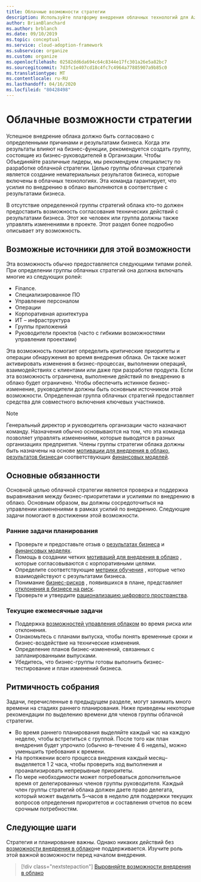 ```yaml
---
title: Облачные возможности стратегии
description: Используйте платформу внедрения облачных технологий для Azure, чтобы научиться сопоставлять технические действия с результатами бизнеса.
author: BrianBlanchard
ms.author: brblanch
ms.date: 09/10/2019
ms.topic: conceptual
ms.service: cloud-adoption-framework
ms.subservice: organize
ms.custom: organize
ms.openlocfilehash: 02582dd6da694c64c8344e17fc301a26e5a82bc7
ms.sourcegitcommit: 7d3fc1e407cd18c4fc7c4964a77885907a9b85c0
ms.translationtype: MT
ms.contentlocale: ru-RU
ms.lasthandoff: 04/16/2020
ms.locfileid: "80428498"
---
```

# <a name="cloud-strategy-capabilities"></a>Облачные возможности стратегии

Успешное внедрение облака должно быть согласовано с определенными причинами и результатами бизнеса. Когда эти результаты влияют на бизнес-функции, рекомендуется создать группу, состоящие из бизнес-руководителей в Организации. Чтобы Объединяйте различные лидеры, мы рекомендуем специалисту по разработке облачной стратегии. Целью группы облачных стратегий является создание нематериальных результатов бизнеса, которые включены в облачных технологиях. Эта команда гарантирует, что усилия по внедрению в облако выполняются в соответствие с результатами бизнеса.

В отсутствие определенной группы стратегий облака кто-то должен предоставить возможность согласования технических действий с результатами бизнеса. Этот же человек или группа должны также управлять изменениями в проекте. Этот раздел более подробно описывает эту возможность.

## <a name="possible-sources-for-this-capability"></a>Возможные источники для этой возможности

Эта возможность обычно предоставляется следующими типами ролей. При определении группы облачных стратегий она должна включать многие из следующих ролей:

- Finance.
- Специализированное ПО
- Управление персоналом
- Операции
- Корпоративная архитектура
- ИТ – инфраструктура
- Группы приложений
- Руководители проектов (часто с гибкими возможностями управления проектами)

Эта возможность помогает определить критические приоритеты и операции обнаружения во время внедрения облака. Он также может активировать изменения в бизнес-процессах, выполнении операций, взаимодействиях с клиентами или даже при разработке продукта. Если эта возможность ограничена, выполнение действий по внедрению в облако будет ограничено. Чтобы обеспечить истинное бизнес-изменение, руководители должны быть основным источником этой возможности. Определенная группа облачных стратегий предоставляет средства для совместного включения ключевых участников.

> [!NOTE]
> Генеральный директор и руководитель организации часто назначают команду. Назначения обычно основываются на том, что эта команда позволяет управлять изменениями, которые выводятся в разных организациях предприятия. Члены группы стратегии облака должны быть назначены на основе [мотивации для внедрения в облако](../strategy/motivations.md), [результатов бизнеса](../strategy/business-outcomes/index.md)и соответствующих [финансовых моделей](../strategy/financial-models.md).

## <a name="key-responsibilities"></a>Основные обязанности

Основной целью облачной стратегии является проверка и поддержка выравнивания между бизнес-приоритетами и усилиями по внедрению в облако. Основным образом, вы должны сосредоточиться на управлении изменениями в рамках усилий по внедрению. Следующие задачи помогают в достижении этой возможности.

### <a name="early-planning-tasks"></a>Ранние задачи планирования

- Проверьте и предоставьте отзыв о [результатах бизнеса](../strategy/business-outcomes/index.md) и [финансовых моделях](../strategy/financial-models.md).
- Помощь в создании четких [мотиваций для внедрения в облако](../strategy/motivations.md) , которые согласовываются с корпоративными целями.
- Определите соответствующие [метрики обучения](../strategy/learning-metrics.md) , которые четко взаимодействуют с результатами бизнеса.
- Понимание [бизнес-рисков](../govern/policy-compliance/risk-tolerance.md) , появившихся в плане, представляет [отклонения в бизнесе на риск](../govern/policy-compliance/risk-tolerance.md).
- Проверьте и утвердите [рационализацию цифрового пространства](../digital-estate/rationalize.md).

### <a name="ongoing-monthly-tasks"></a>Текущие ежемесячные задачи

- Поддержка [возможностей управления облаком](./cloud-governance.md) во время риска или отклонения.
- Ознакомьтесь с планами выпуска, чтобы понять временные сроки и бизнес-воздействие на технические изменения.
- Определение планов бизнес-изменений, связанных с запланированными выпусками.
- Убедитесь, что бизнес-группы готовы выполнить бизнес-тестирование и план изменений бизнеса.

## <a name="meeting-cadence"></a>Ритмичность собрания

Задачи, перечисленные в предыдущем разделе, могут занимать много времени на стадиях раннего планирования. Ниже приведены некоторые рекомендации по выделению времени для членов группы облачной стратегии.

- Во время раннего планирования выделяйте каждый час на каждую неделю, чтобы встретиться с группой. После того как план внедрения будет упрочило (обычно в&ndash;течение 4 6 недель), можно уменьшить требования к времени.
- На протяжении всего процесса внедрения каждый месяц&ndash;выделяется 1 2 часа, чтобы проверить ход выполнения и проанализировать непрерывные приоритеты.
- По мере необходимости может потребоваться дополнительное время от делегированных членов группы руководителя. Каждый член группы стратегий облака должен даете право делегата, который может выделить 5&ndash;часов в неделю для поддержки текущих вопросов определения приоритетов и составления отчетов по всем срочным потребностям.

## <a name="next-steps"></a>Следующие шаги

Стратегия и планирование важны. Однако никаких действий без [возможности внедрения в облако](./cloud-adoption.md)не поддерживается. Изучите роль этой важной возможности перед началом внедрения.

> [!div class="nextstepaction"]
> [Выровняйте возможности внедрения в облако](./cloud-adoption.md)
